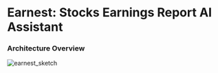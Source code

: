 # Earnest: Stocks Earnings Report AI Assistant

### Architecture Overview
![earnest_sketch](https://github.com/user-attachments/assets/f0b2fb79-02d7-43c6-9bda-e87a3df53825)
